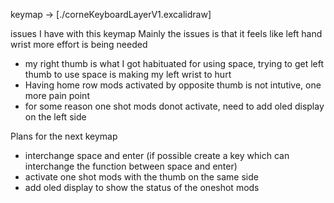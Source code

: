 keymap -> [./corneKeyboardLayerV1.excalidraw]

issues I have with this keymap
Mainly the issues is that it feels like left hand wrist more effort is being needed
- my right thumb is what I got habituated for using space, trying to get left thumb to use space is making my left wrist to hurt
- Having home row mods activated by opposite thumb is not intutive, one more pain point
- for some reason one shot mods donot activate, need to add oled display on the left side

Plans for the next keymap
- interchange space and enter (if possible create a key which can interchange the function between space and enter)
- activate one shot mods with the thumb on the same side
- add oled display to show the status of the oneshot mods
